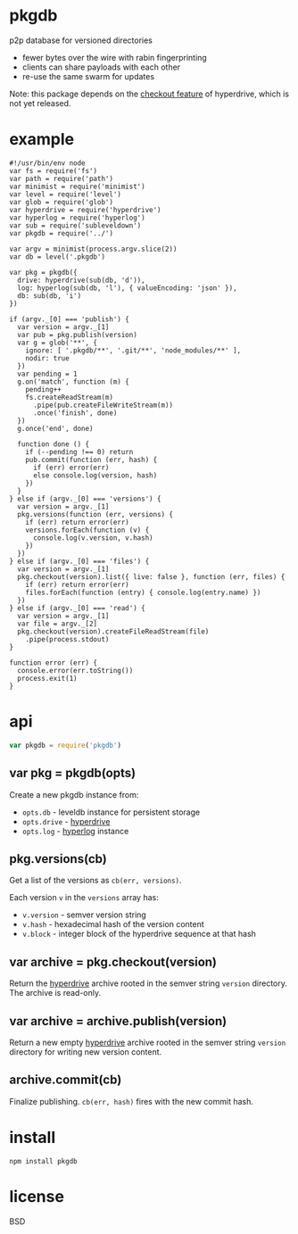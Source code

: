 # pkgdb

p2p database for versioned directories

* fewer bytes over the wire with rabin fingerprinting
* clients can share payloads with each other
* re-use the same swarm for updates

Note: this package depends on the [checkout feature][1]
of hyperdrive, which is not yet released.

[1]: https://github.com/mafintosh/hyperdrive/pull/74
[2]: https://github.com/mafintosh/hyperdrive

# example

```
#!/usr/bin/env node
var fs = require('fs')
var path = require('path')
var minimist = require('minimist')
var level = require('level')
var glob = require('glob')
var hyperdrive = require('hyperdrive')
var hyperlog = require('hyperlog')
var sub = require('subleveldown')
var pkgdb = require('../')

var argv = minimist(process.argv.slice(2))
var db = level('.pkgdb')

var pkg = pkgdb({
  drive: hyperdrive(sub(db, 'd')),
  log: hyperlog(sub(db, 'l'), { valueEncoding: 'json' }),
  db: sub(db, 'i')
})

if (argv._[0] === 'publish') {
  var version = argv._[1]
  var pub = pkg.publish(version)
  var g = glob('**', {
    ignore: [ '.pkgdb/**', '.git/**', 'node_modules/**' ],
    nodir: true
  })
  var pending = 1
  g.on('match', function (m) {
    pending++
    fs.createReadStream(m)
      .pipe(pub.createFileWriteStream(m))
      .once('finish', done)
  })
  g.once('end', done)

  function done () {
    if (--pending !== 0) return
    pub.commit(function (err, hash) {
      if (err) error(err)
      else console.log(version, hash)
    })
  }
} else if (argv._[0] === 'versions') {
  var version = argv._[1]
  pkg.versions(function (err, versions) {
    if (err) return error(err)
    versions.forEach(function (v) {
      console.log(v.version, v.hash)
    })
  })
} else if (argv._[0] === 'files') {
  var version = argv._[1]
  pkg.checkout(version).list({ live: false }, function (err, files) {
    if (err) return error(err)
    files.forEach(function (entry) { console.log(entry.name) })
  })
} else if (argv._[0] === 'read') {
  var version = argv._[1]
  var file = argv._[2]
  pkg.checkout(version).createFileReadStream(file)
    .pipe(process.stdout)
}

function error (err) {
  console.error(err.toString())
  process.exit(1)
}
```

# api

``` js
var pkgdb = require('pkgdb')
```

## var pkg = pkgdb(opts)

Create a new pkgdb instance from:

* `opts.db` - leveldb instance for persistent storage
* `opts.drive` - [hyperdrive][2]
* `opts.log` - [hyperlog][3] instance

[3]: https://github.com/mafintosh/hyperlog

## pkg.versions(cb)

Get a list of the versions as `cb(err, versions)`.

Each version `v` in the `versions` array has:

* `v.version` - semver version string
* `v.hash` - hexadecimal hash of the version content
* `v.block` - integer block of the hyperdrive sequence at that hash

## var archive = pkg.checkout(version)

Return the [hyperdrive][2] archive rooted in the semver string `version`
directory. The archive is read-only.

## var archive = archive.publish(version)

Return a new empty [hyperdrive][2] archive rooted in the semver string `version`
directory for writing new version content.

## archive.commit(cb)

Finalize publishing. `cb(err, hash)` fires with the new commit hash.

# install

```
npm install pkgdb
```

# license

BSD
